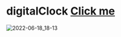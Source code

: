# digitalClock <a href ="https://gkemas.github.io/digitalClock/">Click me<a/>
![2022-06-18_18-13](https://user-images.githubusercontent.com/94715224/174445987-5adf0861-c807-439f-8733-6fff80f212be.png)
